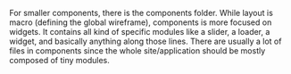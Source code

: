 For smaller components, there is the components folder. While layout is
macro (defining the global wireframe), components is more focused on
widgets. It contains all kind of specific modules like a slider, a loader,
a widget, and basically anything along those lines. There are usually a lot
of files in components since the whole site/application should be mostly
composed of tiny modules.
